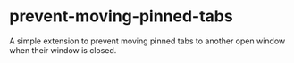 # prevent-moving-pinned-tabs
A simple extension to prevent moving pinned tabs to another open window when their window is closed.
